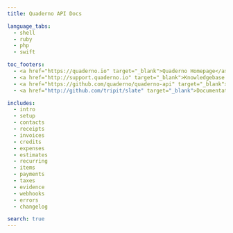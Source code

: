 ```yaml
---
title: Quaderno API Docs

language_tabs:
  - shell
  - ruby
  - php
  - swift

toc_footers:
  - <a href="https://quaderno.io" target="_blank">Quaderno Homepage</a>
  - <a href="http://support.quaderno.io" target="_blank">Knowledgebase and Support</a>
  - <a href="https://github.com/quaderno/quaderno-api" target="_blank">Contributing to API Docs</a>
  - <a href="http://github.com/tripit/slate" target="_blank">Documentation Powered by Slate</a><br /><br />

includes:
  - intro
  - setup
  - contacts
  - receipts
  - invoices
  - credits
  - expenses
  - estimates
  - recurring
  - items
  - payments
  - taxes
  - evidence
  - webhooks
  - errors
  - changelog

search: true
---
```

